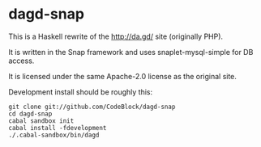 # dagd-snap

This is a Haskell rewrite of the http://da.gd/ site (originally PHP).

It is written in the Snap framework and uses snaplet-mysql-simple for DB
access.

It is licensed under the same Apache-2.0 license as the original site.

Development install should be roughly this:

```
git clone git://github.com/CodeBlock/dagd-snap
cd dagd-snap
cabal sandbox init
cabal install -fdevelopment
./.cabal-sandbox/bin/dagd
```
